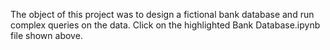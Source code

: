 The object of this project was to design a fictional bank database and run complex queries on the data. 
Click on the highlighted Bank Database.ipynb file shown above.   
